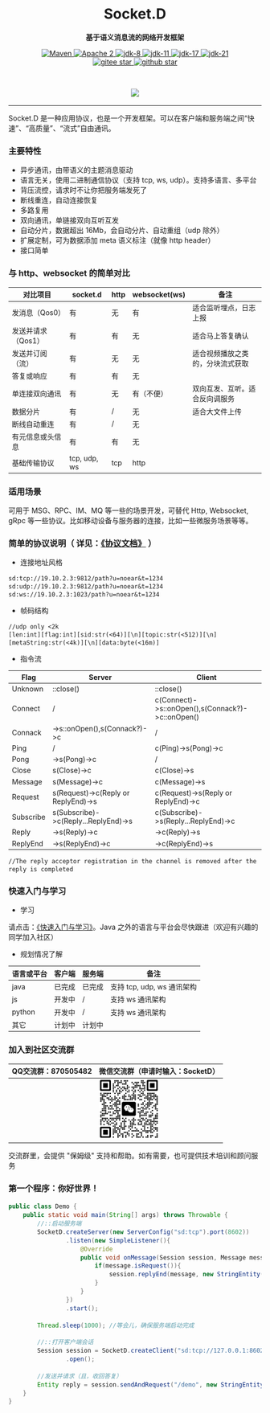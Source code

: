 <h1 align="center" style="text-align:center;">
  Socket.D
</h1>
<p align="center">
	<strong>基于语义消息流的网络开发框架</strong>
</p>

<p align="center">
    <a target="_blank" href="https://search.maven.org/artifact/org.noear/socketd">
        <img src="https://img.shields.io/maven-central/v/org.noear/socketd.svg?label=Maven%20Central" alt="Maven" />
    </a>
    <a target="_blank" href="https://www.apache.org/licenses/LICENSE-2.0.txt">
		<img src="https://img.shields.io/:license-Apache2-blue.svg" alt="Apache 2" />
	</a>
   <a target="_blank" href="https://www.oracle.com/java/technologies/javase/javase-jdk8-downloads.html">
		<img src="https://img.shields.io/badge/JDK-8-green.svg" alt="jdk-8" />
	</a>
    <a target="_blank" href="https://www.oracle.com/java/technologies/javase/jdk11-archive-downloads.html">
		<img src="https://img.shields.io/badge/JDK-11-green.svg" alt="jdk-11" />
	</a>
    <a target="_blank" href="https://www.oracle.com/java/technologies/javase/jdk17-archive-downloads.html">
		<img src="https://img.shields.io/badge/JDK-17-green.svg" alt="jdk-17" />
	</a>
    <a target="_blank" href="https://www.oracle.com/java/technologies/javase/jdk21-archive-downloads.html">
		<img src="https://img.shields.io/badge/JDK-21-green.svg" alt="jdk-21" />
	</a>
    <br />
    <a target="_blank" href='https://gitee.com/noear/socketd/stargazers'>
        <img src='https://gitee.com/noear/socketd/badge/star.svg' alt='gitee star'/>
    </a>
    <a target="_blank" href='https://github.com/noear/socketd/stargazers'>
        <img src="https://img.shields.io/github/stars/noear/socketd.svg?logo=github" alt="github star"/>
    </a>
</p>

<br/>
<p align="center">
	<a href="https://jq.qq.com/?_wv=1027&k=kjB5JNiC">
	<img src="https://img.shields.io/badge/QQ交流群-870505482-orange"/></a>
</p>


<hr />

Socket.D 是一种应用协议，也是一个开发框架。可以在客户端和服务端之间“快速”、“高质量”、“流式”自由通讯。

### 主要特性

* 异步通讯，由带语义的主题消息驱动
* 语言无关，使用二进制通信协议（支持 tcp, ws, udp）。支持多语言、多平台
* 背压流控，请求时不让你把服务端发死了
* 断线重连，自动连接恢复
* 多路复用
* 双向通讯，单链接双向互听互发
* 自动分片，数据超出 16Mb，会自动分片、自动重组（udp 除外）
* 扩展定制，可为数据添加 meta 语义标注（就像 http header）
* 接口简单


### 与 http、websocket 的简单对比

| 对比项目        | socket.d     | http | websocket(ws) | 备注               |
|-------------|--------------|------|---------------|------------------|
| 发消息（Qos0）   | 有            | 无    | 有             | 适合监听埋点，日志上报      |
| 发送并请求（Qos1） | 有            | 有    | 无             | 适合马上答复确认         |
| 发送并订阅（流）    | 有            | 无    | 无             | 适合视频播放之类的，分块流式获取 |
| 答复或响应       | 有            | 有    | 无             |                  |
| 单连接双向通讯     | 有            | 无    | 有（不便）         | 双向互发、互听。适合反向调服务  |
| 数据分片        | 有            | /    | 无             | 适合大文件上传               |
| 断线自动重连      | 有            | /    | 无             |                  |
| 有元信息或头信息    | 有            | 有    | 无             |                  |
| 基础传输协议      | tcp, udp, ws | tcp  | http          |                  |




### 适用场景

可用于 MSG、RPC、IM、MQ 等一些的场景开发，可替代 Http, Websocket, gRpc 等一些协议。比如移动设备与服务器的连接，比如一些微服务场景等等。


### 简单的协议说明（ 详见：[《协议文档》](protocol.md) ）


* 连接地址风格

```
sd:tcp://19.10.2.3:9812/path?u=noear&t=1234
sd:udp://19.10.2.3:9812/path?u=noear&t=1234
sd:ws://19.10.2.3:1023/path?u=noear&t=1234
```


* 帧码结构

```
//udp only <2k
[len:int][flag:int][sid:str(<64)][\n][topic:str(<512)][\n][metaString:str(<4k)][\n][data:byte(<16m)]
```

* 指令流

| Flag      | Server                               | Client                                                | 
|-----------|--------------------------------------|-------------------------------------------------------|
| Unknown   | ::close()                            | ::close()                                             | 
| Connect   | /                                    | c(Connect)->s::onOpen(),s(Connack?)->c::onOpen() | 
| Connack   | ->s::onOpen(),s(Connack?)->c         | /                                                     | 
| Ping      | /                                    | c(Ping)->s(Pong)->c                                   | 
| Pong      | ->s(Pong)->c                         | /                                                     | 
| Close     | s(Close)->c                          | c(Close)->s                                           | 
| Message   | s(Message)->c                        | c(Message)->s                                         | 
| Request   | s(Request)->c(Reply or ReplyEnd)->s  | c(Request)->s(Reply or ReplyEnd)->c                   |  
| Subscribe | s(Subscribe)->c(Reply...ReplyEnd)->s | c(Subscribe)->s(Reply...ReplyEnd)->c                  | 
| Reply     | ->s(Reply)->c                        | ->c(Reply)->s                                         | 
| ReplyEnd  | ->s(ReplyEnd)->c                     | ->c(ReplyEnd)->s                                      | 

```
//The reply acceptor registration in the channel is removed after the reply is completed
```




### 快速入门与学习

* 学习

请点击：[《快速入门与学习》](_docs/)。Java 之外的语言与平台会尽快跟进（欢迎有兴趣的同学加入社区）

* 规划情况了解

| 语言或平台  | 客户端 | 服务端 | 备注                   |
|--------|-----|----|----------------------|
| java   | 已完成 | 已完成  | 支持 tcp, udp, ws 通讯架构 |
| js     | 开发中 | /  | 支持 ws 通讯架构           |
| python | 开发中 | /  | 支持 ws 通讯架构           |
| 其它     | 计划中 | 计划中  |                      |




### 加入到社区交流群

| QQ交流群：870505482                       | 微信交流群（申请时输入：SocketD）                   |
|---------------------------|----------------------------------------|
|        | <img src="group_wx.png" width="120" /> 

交流群里，会提供 "保姆级" 支持和帮助。如有需要，也可提供技术培训和顾问服务

### 第一个程序：你好世界！

```java
public class Demo {
    public static void main(String[] args) throws Throwable {
        //::启动服务端
        SocketD.createServer(new ServerConfig("sd:tcp").port(8602))
                .listen(new SimpleListener(){
                    @Override
                    public void onMessage(Session session, Message message) throws IOException {
                        if(message.isRequest()){
                            session.replyEnd(message, new StringEntity("And you too."));
                        }
                    }
                })
                .start();

        Thread.sleep(1000); //等会儿，确保服务端启动完成
        
        //::打开客户端会话
        Session session = SocketD.createClient("sd:tcp://127.0.0.1:8602/?token=1b0VsGusEkddgr3d")
                .open();
        
        //发送并请求（且，收回答复）
        Entity reply = session.sendAndRequest("/demo", new StringEntity("Hello wrold!").meta("user","noear"));
    }
}
```


